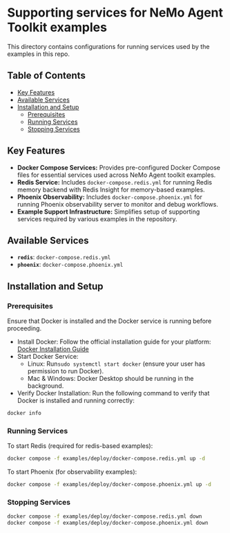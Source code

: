 <!--
SPDX-FileCopyrightText: Copyright (c) 2024-2025, NVIDIA CORPORATION & AFFILIATES. All rights reserved.
SPDX-License-Identifier: Apache-2.0

Licensed under the Apache License, Version 2.0 (the "License");
you may not use this file except in compliance with the License.
You may obtain a copy of the License at

http://www.apache.org/licenses/LICENSE-2.0

Unless required by applicable law or agreed to in writing, software
distributed under the License is distributed on an "AS IS" BASIS,
WITHOUT WARRANTIES OR CONDITIONS OF ANY KIND, either express or implied.
See the License for the specific language governing permissions and
limitations under the License.
-->

# Supporting services for NeMo Agent Toolkit examples

This directory contains configurations for running services used by the examples in this repo.

## Table of Contents

- [Key Features](#key-features)
- [Available Services](#available-services)
- [Installation and Setup](#installation-and-setup)
  - [Prerequisites](#prerequisites)
  - [Running Services](#running-services)
  - [Stopping Services](#stopping-services)

## Key Features

- **Docker Compose Services:** Provides pre-configured Docker Compose files for essential services used across NeMo Agent toolkit examples.
- **Redis Service:** Includes `docker-compose.redis.yml` for running Redis memory backend with Redis Insight for memory-based examples.
- **Phoenix Observability:** Includes `docker-compose.phoenix.yml` for running Phoenix observability server to monitor and debug workflows.
- **Example Support Infrastructure:** Simplifies setup of supporting services required by various examples in the repository.

## Available Services

- **`redis`**: `docker-compose.redis.yml`
- **`phoenix`**: `docker-compose.phoenix.yml`

## Installation and Setup

### Prerequisites

Ensure that Docker is installed and the Docker service is running before proceeding.

- Install Docker: Follow the official installation guide for your platform: [Docker Installation Guide](https://docs.docker.com/engine/install/)
- Start Docker Service:
  - Linux: Run`sudo systemctl start docker` (ensure your user has permission to run Docker).
  - Mac & Windows: Docker Desktop should be running in the background.
- Verify Docker Installation: Run the following command to verify that Docker is installed and running correctly:
```bash
docker info
```

### Running Services

To start Redis (required for redis-based examples):
```bash
docker compose -f examples/deploy/docker-compose.redis.yml up -d
```

To start Phoenix (for observability examples):
```bash
docker compose -f examples/deploy/docker-compose.phoenix.yml up -d
```

### Stopping Services

```bash
docker compose -f examples/deploy/docker-compose.redis.yml down
docker compose -f examples/deploy/docker-compose.phoenix.yml down
```
